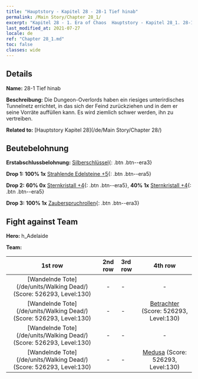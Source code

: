 ```yaml
---
title: "Hauptstory - Kapitel 28 - 28-1 Tief hinab"
permalink: /Main Story/Chapter 28_1/
excerpt: "Kapitel 28 - 1. Era of Chaos  Hauptstory - Kapitel 28_1. 28-1 Tief hinab"
last_modified_at: 2021-07-27
locale: de
ref: "Chapter 28_1.md"
toc: false
classes: wide
---
```


## Details

 **Name:** 28-1 Tief hinab

 **Beschreibung:** Die Dungeon-Overlords haben ein riesiges unterirdisches Tunnelnetz errichtet, in das sich der Feind zurückziehen und in dem er seine Vorräte auffüllen kann. Es wird ziemlich schwer werden, ihn zu vertreiben.

 **Related to:** [Hauptstory Kapitel 28](/de/Main Story/Chapter 28/)

## Beutebelohnung

 **Erstabschlussbelohnung:** [Silberschlüssel](/ItemsDE/con_693/){: .btn .btn--era3}

 **Drop 1:** **100% 1x** [Strahlende Edelsteine +5](/ItemsDE/mat_100/){: .btn .btn--era5}

 **Drop 2:** **60% 0x** [Sternkristall +4](/ItemsDE/mat_94/){: .btn .btn--era5}, **40% 1x** [Sternkristall +4](/ItemsDE/mat_94/){: .btn .btn--era5}

 **Drop 3:** **100% 1x** [Zauberspruchrollen](/ItemsDE/con_694/){: .btn .btn--era3}


## Fight against Team
 **Hero:** h_Adelaide

 **Team:**


  | 1st row | 2nd row | 3rd row | 4th row |
  |:----:|:----:|:----|:----:|
  | [Wandelnde Tote](/de/units/Walking Dead/) (Score: 526293, Level:130)  | - | - | - |
  | [Wandelnde Tote](/de/units/Walking Dead/) (Score: 526293, Level:130)  | - | - | [Betrachter](/de/units/Beholder/) (Score: 526293, Level:130)  |
  | [Wandelnde Tote](/de/units/Walking Dead/) (Score: 526293, Level:130)  | - | - | - |
  | [Wandelnde Tote](/de/units/Walking Dead/) (Score: 526293, Level:130)  | - | - | [Medusa](/de/units/Medusa/) (Score: 526293, Level:130)  |



